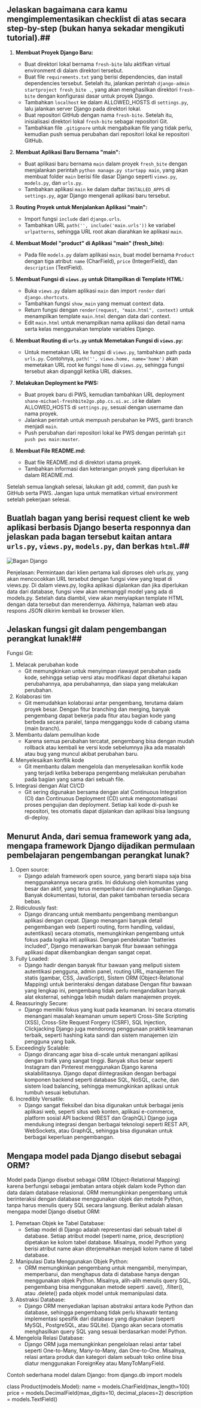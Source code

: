 ## Jelaskan bagaimana cara kamu mengimplementasikan checklist di atas secara step-by-step (bukan hanya sekadar mengikuti tutorial).##

1) **Membuat Proyek Django Baru:**
   - Buat direktori lokal bernama `fresh-bite` lalu aktifkan virtual environment di dalam direktori tersebut.
   - Buat file `requirements.txt` yang berisi dependencies, dan install dependencies tersebut. Setelah itu, jalankan perintah `django-admin startproject fresh_bite .`, yang akan menghasilkan direktori `fresh-bite` dengan konfigurasi dasar untuk proyek Django.
   - Tambahkan `localhost` ke dalam ALLOWED_HOSTS di `settings.py`, lalu jalankan server Django pada direktori lokal.
   - Buat repositori GitHub dengan nama `fresh-bite`. Setelah itu, inisialisasi direktori lokal `fresh-bite` sebagai repositori Git.
   - Tambahkan file `.gitignore` untuk mengabaikan file yang tidak perlu, kemudian push semua perubahan dari repositori lokal ke repositori GitHub.

2) **Membuat Aplikasi Baru Bernama "main":**
   - Buat aplikasi baru bernama `main` dalam proyek `fresh_bite` dengan menjalankan perintah `python manage.py startapp main`, yang akan membuat folder `main` berisi file dasar Django seperti `views.py`, `models.py`, dan `urls.py`.
   - Tambahkan aplikasi `main` ke dalam daftar `INSTALLED_APPS` di `settings.py`, agar Django mengenali aplikasi baru tersebut.

3) **Routing Proyek untuk Menjalankan Aplikasi "main":**
   - Import fungsi `include` dari `django.urls`.
   - Tambahkan URL `path('', include('main.urls'))` ke variabel `urlpatterns`, sehingga URL root akan diarahkan ke aplikasi `main`.

4) **Membuat Model "product" di Aplikasi "main" (fresh_bite):**
   - Pada file `models.py` dalam aplikasi `main`, buat model bernama `Product` dengan tiga atribut: `name` (CharField), `price` (IntegerField), dan `description` (TextField).

5) **Membuat Fungsi di `views.py` untuk Ditampilkan di Template HTML:**
   - Buka `views.py` dalam aplikasi `main` dan import `render` dari `django.shortcuts`.
   - Tambahkan fungsi `show_main` yang memuat context data.
   - Return fungsi dengan `render(request, "main.html", context)` untuk menampilkan template `main.html` dengan data dari context.
   - Edit `main.html` untuk menampilkan nama aplikasi dan detail nama serta kelas menggunakan template variables Django.

6) **Membuat Routing di `urls.py` untuk Memetakan Fungsi di `views.py`:**
   - Untuk memetakan URL ke fungsi di `views.py`, tambahkan path pada `urls.py`. Contohnya, `path('', views.home, name='home')` akan memetakan URL root ke fungsi `home` di `views.py`, sehingga fungsi tersebut akan dipanggil ketika URL diakses.

7) **Melakukan Deployment ke PWS:**
   - Buat proyek baru di PWS, kemudian tambahkan URL deployment `shane-michael-freshbite2go.pbp.cs.ui.ac.id` ke dalam ALLOWED_HOSTS di `settings.py`, sesuai dengan username dan nama proyek.
   - Jalankan perintah untuk mempush perubahan ke PWS, ganti branch menjadi `main`.
   - Push perubahan dari repositori lokal ke PWS dengan perintah `git push pws main:master`.

8) **Membuat File README.md:**
   - Buat file README.md di direktori utama proyek.
   - Tambahkan informasi dan keterangan proyek yang diperlukan ke dalam README.md.

Setelah semua langkah selesai, lakukan git add, commit, dan push ke GitHub serta PWS. Jangan lupa untuk mematikan virtual environment setelah pekerjaan selesai.

## Buatlah bagan yang berisi request client ke web aplikasi berbasis Django beserta responnya dan jelaskan pada bagan tersebut kaitan antara `urls.py`, `views.py`, `models.py`, dan berkas `html`.##

![Bagan Django](https://github.com/shaneemichael/fresh-bite/blob/main/components/bagan_django.jpeg)

Penjelasan:
Permintaan dari klien pertama kali diproses oleh urls.py, yang akan mencocokkan URL tersebut dengan fungsi view yang tepat di views.py. Di dalam views.py, logika aplikasi dijalankan dan jika diperlukan data dari database, fungsi view akan memanggil model yang ada di models.py. Setelah data diambil, view akan menyiapkan template HTML dengan data tersebut dan merendernya. Akhirnya, halaman web atau respons JSON dikirim kembali ke browser klien.

## Jelaskan fungsi git dalam pengembangan perangkat lunak!##

Fungsi Git:
1) Melacak perubahan kode
   - Git memungkinkan untuk menyimpan riawayat perubahan pada kode, sehingga setiap versi atau modifikasi dapat diketahui kapan perubahannya, apa perubahannya, dan siapa yang melakukan perubahan.
2) Kolaborasi tim
   - Git memudahkan kolaborasi antar pengembang, terutama dalam proyek besar. Dengan fitur branching dan merging, banyak pengembang dapat bekerja pada fitur atau bagian kode yang berbeda secara paralel, tanpa mengganggu kode di cabang utama (main branch).
3) Membantu dalam pemulihan kode
   - Karena semua perubahan tercatat, pengembang bisa dengan mudah rollback atau kembali ke versi kode sebelumnya jika ada masalah atau bug yang muncul akibat perubahan baru.
4) Menyelesaikan konflik kode
   - Git membantu dalam mengelola dan menyelesaikan konflik kode yang terjadi ketika beberapa pengembang melakukan perubahan pada bagian yang sama dari sebuah file.
5) Integrasi dengan Alat CI/CD
   - Git sering digunakan bersama dengan alat Continuous Integration (CI) dan Continuous Deployment (CD) untuk mengotomatisasi proses pengujian dan deployment. Setiap kali kode di-push ke repositori, tes otomatis dapat dijalankan dan aplikasi bisa langsung di-deploy.


## Menurut Anda, dari semua framework yang ada, mengapa framework Django dijadikan permulaan pembelajaran pengembangan perangkat lunak? ##

1) Open source:
   - Django adalah framework open source, yang berarti siapa saja bisa menggunakannya secara gratis. Ini didukung oleh komunitas yang besar dan aktif, yang terus memperbarui dan meningkatkan Django. Banyak dokumentasi, tutorial, dan paket tambahan tersedia secara bebas.
2) Ridiculously fast:
   - Django dirancang untuk membantu pengembang membangun aplikasi dengan cepat. Django menangani banyak detail pengembangan web (seperti routing, form handling, validasi, autentikasi) secara otomatis, memungkinkan pengembang untuk fokus pada logika inti aplikasi. Dengan pendekatan "batteries included", Django menawarkan banyak fitur bawaan sehingga aplikasi dapat dikembangkan dengan sangat cepat.
3) Fully Loaded:
   - Django hadir dengan banyak fitur bawaan yang meliputi sistem autentikasi pengguna, admin panel, routing URL, manajemen file statis (gambar, CSS, JavaScript), Sistem ORM (Object-Relational Mapping) untuk berinteraksi dengan database Dengan fitur bawaan yang lengkap ini, pengembang tidak perlu mengandalkan banyak alat eksternal, sehingga lebih mudah dalam manajemen proyek.
4) Reassuringly Secure:
   - Django memiliki fokus yang kuat pada keamanan. Ini secara otomatis menangani masalah keamanan umum seperti Cross-Site Scripting (XSS), Cross-Site Request Forgery (CSRF), SQL Injection, Clickjacking Django juga mendorong penggunaan praktik keamanan terbaik, seperti hashing kata sandi dan sistem manajemen izin pengguna yang baik.
5) Exceedingly Scalable:
   - Django dirancang agar bisa di-scale untuk menangani aplikasi dengan trafik yang sangat tinggi. Banyak situs besar seperti Instagram dan Pinterest menggunakan Django karena skalabilitasnya. Django dapat diintegrasikan dengan berbagai komponen backend seperti database SQL, NoSQL, cache, dan sistem load balancing, sehingga memungkinkan aplikasi untuk tumbuh sesuai kebutuhan.
6) Incredibly Versatile:
   - Django sangat fleksibel dan bisa digunakan untuk berbagai jenis aplikasi web, seperti situs web konten, aplikasi e-commerce, platform sosial API backend (REST dan GraphQL) Django juga mendukung integrasi dengan berbagai teknologi seperti REST API, WebSockets, atau GraphQL, sehingga bisa digunakan untuk berbagai keperluan pengembangan.

## Mengapa model pada Django disebut sebagai ORM? ##

Model pada Django disebut sebagai ORM (Object-Relational Mapping) karena berfungsi sebagai jembatan antara objek dalam kode Python dan data dalam database relasional. ORM memungkinkan pengembang untuk berinteraksi dengan database menggunakan objek dan metode Python, tanpa harus menulis query SQL secara langsung. Berikut adalah alasan mengapa model Django disebut ORM:
1) Pemetaan Objek ke Tabel Database:
   - Setiap model di Django adalah representasi dari sebuah tabel di database. Setiap atribut model (seperti name, price, description) dipetakan ke kolom tabel database. Misalnya, model Python yang berisi atribut name akan diterjemahkan menjadi kolom name di tabel database.
2) Manipulasi Data Menggunakan Objek Python:
   - ORM memungkinkan pengembang untuk mengambil, menyimpan, memperbarui, dan menghapus data di database hanya dengan menggunakan objek Python. Misalnya, alih-alih menulis query SQL, pengembang bisa menggunakan metode seperti .save(), .filter(), atau .delete() pada objek model untuk memanipulasi data.
3) Abstraksi Database:
   - Django ORM menyediakan lapisan abstraksi antara kode Python dan database, sehingga pengembang tidak perlu khawatir tentang implementasi spesifik dari database yang digunakan (seperti MySQL, PostgreSQL, atau SQLite). Django akan secara otomatis menghasilkan query SQL yang sesuai berdasarkan model Python.
4) Mengelola Relasi Database:
   - Django ORM juga memungkinkan pengelolaan relasi antar tabel seperti One-to-Many, Many-to-Many, dan One-to-One. Misalnya, relasi antara produk dan kategori dalam sebuah toko online bisa diatur menggunakan ForeignKey atau ManyToManyField.

Contoh sederhana model dalam Django:
from django.db import models

class Product(models.Model):
    name = models.CharField(max_length=100)
    price = models.DecimalField(max_digits=10, decimal_places=2)
    description = models.TextField()
